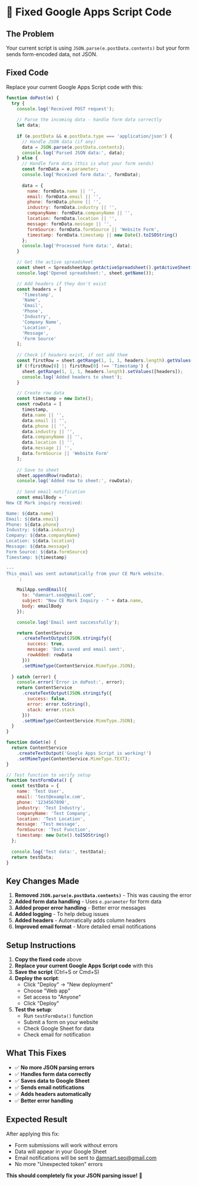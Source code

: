 # 🔧 Fixed Google Apps Script Code

## The Problem
Your current script is using `JSON.parse(e.postData.contents)` but your form sends form-encoded data, not JSON.

## Fixed Code

Replace your current Google Apps Script code with this:

```javascript
function doPost(e) {
  try {
    console.log('Received POST request');
    
    // Parse the incoming data - handle form data correctly
    let data;
    
    if (e.postData && e.postData.type === 'application/json') {
      // Handle JSON data (if any)
      data = JSON.parse(e.postData.contents);
      console.log('Parsed JSON data:', data);
    } else {
      // Handle form data (this is what your form sends)
      const formData = e.parameter;
      console.log('Received form data:', formData);
      
      data = {
        name: formData.name || '',
        email: formData.email || '',
        phone: formData.phone || '',
        industry: formData.industry || '',
        companyName: formData.companyName || '',
        location: formData.location || '',
        message: formData.message || '',
        formSource: formData.formSource || 'Website Form',
        timestamp: formData.timestamp || new Date().toISOString()
      };
      console.log('Processed form data:', data);
    }

    // Get the active spreadsheet
    const sheet = SpreadsheetApp.getActiveSpreadsheet().getActiveSheet();
    console.log('Opened spreadsheet:', sheet.getName());

    // Add headers if they don't exist
    const headers = [
      'Timestamp',
      'Name',
      'Email',
      'Phone',
      'Industry',
      'Company Name',
      'Location',
      'Message',
      'Form Source'
    ];
    
    // Check if headers exist, if not add them
    const firstRow = sheet.getRange(1, 1, 1, headers.length).getValues()[0];
    if (!firstRow[0] || firstRow[0] !== 'Timestamp') {
      sheet.getRange(1, 1, 1, headers.length).setValues([headers]);
      console.log('Added headers to sheet');
    }

    // Create row data
    const timestamp = new Date();
    const rowData = [
      timestamp,
      data.name || '',
      data.email || '',
      data.phone || '',
      data.industry || '',
      data.companyName || '',
      data.location || '',
      data.message || '',
      data.formSource || 'Website Form'
    ];
    
    // Save to sheet
    sheet.appendRow(rowData);
    console.log('Added row to sheet:', rowData);
    
    // Send email notification
    const emailBody = `
New CE Mark inquiry received:

Name: ${data.name}
Email: ${data.email}
Phone: ${data.phone}
Industry: ${data.industry}
Company: ${data.companyName}
Location: ${data.location}
Message: ${data.message}
Form Source: ${data.formSource}
Timestamp: ${timestamp}

---
This email was sent automatically from your CE Mark website.
    `;

    MailApp.sendEmail({
      to: "damnart.seo@gmail.com",
      subject: "New CE Mark Inquiry - " + data.name,
      body: emailBody
    });

    console.log('Email sent successfully');

    return ContentService
      .createTextOutput(JSON.stringify({ 
        success: true, 
        message: 'Data saved and email sent',
        rowAdded: rowData
      }))
      .setMimeType(ContentService.MimeType.JSON);
      
  } catch (error) {
    console.error('Error in doPost:', error);
    return ContentService
      .createTextOutput(JSON.stringify({ 
        success: false, 
        error: error.toString(),
        stack: error.stack
      }))
      .setMimeType(ContentService.MimeType.JSON);
  }
}

function doGet(e) {
  return ContentService
    .createTextOutput('Google Apps Script is working!')
    .setMimeType(ContentService.MimeType.TEXT);
}

// Test function to verify setup
function testFormData() {
  const testData = {
    name: 'Test User',
    email: 'test@example.com',
    phone: '1234567890',
    industry: 'Test Industry',
    companyName: 'Test Company',
    location: 'Test Location',
    message: 'Test message',
    formSource: 'Test Function',
    timestamp: new Date().toISOString()
  };
  
  console.log('Test data:', testData);
  return testData;
}
```

## Key Changes Made

1. **Removed `JSON.parse(e.postData.contents)`** - This was causing the error
2. **Added form data handling** - Uses `e.parameter` for form data
3. **Added proper error handling** - Better error messages
4. **Added logging** - To help debug issues
5. **Added headers** - Automatically adds column headers
6. **Improved email format** - More detailed email notifications

## Setup Instructions

1. **Copy the fixed code** above
2. **Replace your current Google Apps Script code** with this
3. **Save the script** (Ctrl+S or Cmd+S)
4. **Deploy the script**:
   - Click "Deploy" → "New deployment"
   - Choose "Web app"
   - Set access to "Anyone"
   - Click "Deploy"
5. **Test the setup**:
   - Run `testFormData()` function
   - Submit a form on your website
   - Check Google Sheet for data
   - Check email for notification

## What This Fixes

- ✅ **No more JSON parsing errors**
- ✅ **Handles form data correctly**
- ✅ **Saves data to Google Sheet**
- ✅ **Sends email notifications**
- ✅ **Adds headers automatically**
- ✅ **Better error handling**

## Expected Result

After applying this fix:
- Form submissions will work without errors
- Data will appear in your Google Sheet
- Email notifications will be sent to damnart.seo@gmail.com
- No more "Unexpected token" errors

**This should completely fix your JSON parsing issue!** 🎉 